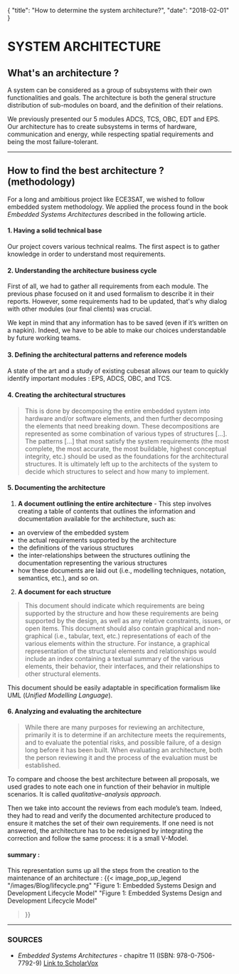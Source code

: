 {
    "title": "How to determine the system architecture?",
    "date": "2018-02-01"
}

# SYSTEM ARCHITECTURE


## What's an architecture ?

A system can be considered as a group of subsystems with their own functionalities and goals.
The architecture is both the general structure distribution of sub-modules on board, and the definition of their relations.

We previously presented our 5 modules ADCS, TCS, OBC, EDT and EPS. Our architecture has to create subsystems in terms of hardware, communication and energy, while respecting spatial requirements and being the most failure-tolerant.

----------

## How to find the best architecture ? (methodology)
For a long and ambitious project like ECE3SAT, we wished to follow embedded system methodology.
We applied the process found in the book *Embedded Systems Architectures* described in the following article.

#### 1. Having a solid technical base
Our project covers various technical realms. The first aspect is to gather knowledge in order to understand most requirements.

#### 2. Understanding the architecture business cycle
First of all, we had to gather all requirements from each module. The previous phase focused on it and used formalism to describe it in their reports. However, some requirements had to be updated, that's why dialog with other modules (our final clients) was crucial.

We kept in mind that any information has to be saved (even if it’s written on a napkin). Indeed, we have to be able to make our choices understandable by future working teams.

#### 3. Deﬁning the architectural patterns and reference models
A state of the art and a study of existing cubesat allows our team to quickly identify important modules : EPS, ADCS, OBC, and TCS.

#### 4. Creating the architectural structures
>This is done by decomposing the entire embedded system into hardware and/or software elements, and then further decomposing the elements that need breaking down. These decompositions are represented as some combination of various types of structures [...]. The patterns [...] that most satisfy the system requirements (the most complete, the most accurate, the most buildable, highest conceptual integrity, etc.) should be used as the foundations for the architectural structures.
It is ultimately left up to the architects of the system to decide which structures to select and how many to implement.

#### 5. Documenting the architecture

1. **A document outlining the entire architecture** - 
This step involves creating a table of contents that outlines the information and documentation available for the architecture, such as:
- an overview of the embedded system
- the actual requirements supported by the architecture
- the definitions of the various structures
- the inter-relationships between the structures outlining the documentation representing the various structures
- how these documents are laid out (i.e., modelling techniques, notation, semantics, etc.), and so on.

2. **A document for each structure**

>This document should indicate which requirements are being supported by the structure and how these requirements are being supported by the design, as well as any relative constraints, issues, or open items.
This document should also contain graphical and non-graphical (i.e., tabular, text, etc.) representations of each of the various elements within the structure. For instance, a graphical representation of the structural elements and relationships would include an index containing a textual summary of the various elements, their behavior, their interfaces, and their relationships to other structural elements.

This document should be easily adaptable in specification formalism like UML (*Unified Modelling Language*).


#### 6. Analyzing and evaluating the architecture

>While there are many purposes for reviewing an architecture, primarily it is to determine if an architecture meets the requirements, and to evaluate the potential risks, and possible failure, of a design long before it has been built. When evaluating an architecture, both the person reviewing it and the process of the evaluation must be established.

To compare and choose the best architecture between all proposals, we used grades to note each one in function of their behavior in multiple scenarios. It is called *qualitative-analysis approach*.

Then we take into account the reviews from each module’s team. Indeed, they had to read and verify the documented architecture produced to ensure it matches the set of their own requirements. If one need is not answered, the architecture has to be redesigned by integrating the correction and follow the same process: it is a small V-Model.


#### summary :
This representation sums up all the steps from the creation to the maintenance of an architecture :
{{<
    image_pop_up_legend
    "/images/Blog/lifecycle.png"
    "Figure 1: Embedded Systems Design and Development Lifecycle Model"
    "Figure 1: Embedded Systems Design and Development Lifecycle Model"
>}}


----------


### SOURCES
- *Embedded Systems Architectures* - chapitre 11 (ISBN: 978-0-7506-7792-9)
[Link to ScholarVox](http://scholarvox.campuseiffel.fr/book/40000649)
